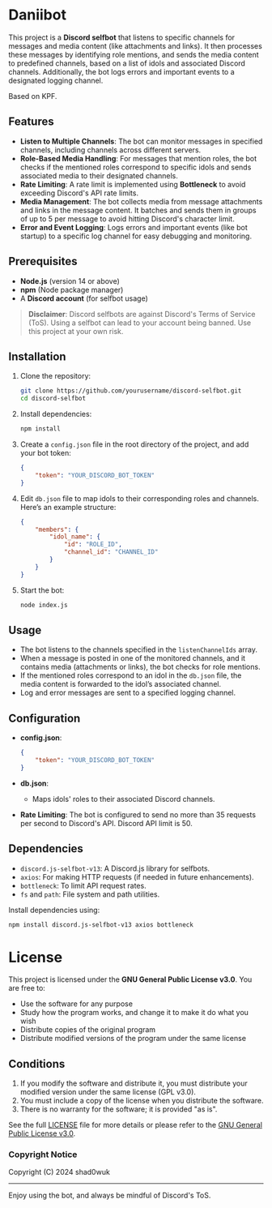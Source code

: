 # Daniibot

This project is a **Discord selfbot** that listens to specific channels for messages and media content (like attachments and links). It then processes these messages by identifying role mentions, and sends the media content to predefined channels, based on a list of idols and associated Discord channels. Additionally, the bot logs errors and important events to a designated logging channel.

Based on KPF.

## Features

- **Listen to Multiple Channels**: The bot can monitor messages in specified channels, including channels across different servers.
- **Role-Based Media Handling**: For messages that mention roles, the bot checks if the mentioned roles correspond to specific idols and sends associated media to their designated channels.
- **Rate Limiting**: A rate limit is implemented using **Bottleneck** to avoid exceeding Discord's API rate limits.
- **Media Management**: The bot collects media from message attachments and links in the message content. It batches and sends them in groups of up to 5 per message to avoid hitting Discord's character limit.
- **Error and Event Logging**: Logs errors and important events (like bot startup) to a specific log channel for easy debugging and monitoring.

## Prerequisites

- **Node.js** (version 14 or above)
- **npm** (Node package manager)
- A **Discord account** (for selfbot usage)

> **Disclaimer**: Discord selfbots are against Discord's Terms of Service (ToS). Using a selfbot can lead to your account being banned. Use this project at your own risk.

## Installation

1. Clone the repository:
   ```bash
   git clone https://github.com/yourusername/discord-selfbot.git
   cd discord-selfbot
   ```

2. Install dependencies:
   ```bash
   npm install
   ```

3. Create a `config.json` file in the root directory of the project, and add your bot token:
   ```json
   {
       "token": "YOUR_DISCORD_BOT_TOKEN"
   }
   ```

4. Edit `db.json` file to map idols to their corresponding roles and channels. Here’s an example structure:
   ```json
   {
       "members": {
           "idol_name": {
               "id": "ROLE_ID",
               "channel_id": "CHANNEL_ID"
           }
       }
   }
   ```

5. Start the bot:
   ```bash
   node index.js
   ```

## Usage

- The bot listens to the channels specified in the `listenChannelIds` array.
- When a message is posted in one of the monitored channels, and it contains media (attachments or links), the bot checks for role mentions.
- If the mentioned roles correspond to an idol in the `db.json` file, the media content is forwarded to the idol’s associated channel.
- Log and error messages are sent to a specified logging channel.

## Configuration

- **config.json**:
   ```json
   {
       "token": "YOUR_DISCORD_BOT_TOKEN"
   }
   ```

- **db.json**:
   - Maps idols' roles to their associated Discord channels.

- **Rate Limiting**: The bot is configured to send no more than 35 requests per second to Discord's API. Discord API limit is 50.

## Dependencies

- `discord.js-selfbot-v13`: A Discord.js library for selfbots.
- `axios`: For making HTTP requests (if needed in future enhancements).
- `bottleneck`: To limit API request rates.
- `fs` and `path`: File system and path utilities.

Install dependencies using:
```bash
npm install discord.js-selfbot-v13 axios bottleneck
```

# License

This project is licensed under the **GNU General Public License v3.0**. You are free to:

- Use the software for any purpose
- Study how the program works, and change it to make it do what you wish
- Distribute copies of the original program
- Distribute modified versions of the program under the same license

## Conditions

1. If you modify the software and distribute it, you must distribute your modified version under the same license (GPL v3.0).
2. You must include a copy of the license when you distribute the software.
3. There is no warranty for the software; it is provided "as is".

See the full [LICENSE](./LICENSE) file for more details or please refer to the [GNU General Public License v3.0](https://www.gnu.org/licenses/gpl-3.0.html).

### Copyright Notice

Copyright (C) 2024 shad0wuk

---

Enjoy using the bot, and always be mindful of Discord's ToS.
